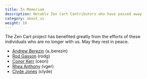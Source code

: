 ```yaml
---
title: In Memoriam
description: Notable Zen Cart Contributors who have passed away
category: about_us
weight: 10
---
```


The Zen Cart project has benefited greatly from the efforts of these 
individuals who are no longer with us.  May they rest in peace. 

- [Andrew Berezin](https://www.zen-cart.com/showthread.php?225602) (a_berezin) 
- [Rod Gasson](https://www.zen-cart.com/showthread.php?225946) (rodg)
- [Conor Kerr](https://www.zen-cart.com/showthread.php?202939) (ceon) 
- [Rhea Anthony](https://www.zen-cart.com/showthread.php?196028) (vger)
- [Clyde Jones](https://www.zen-cart.com/showthread.php?184600) (clyde)

<style>
#questions {
   display: none; 
}
</style>
